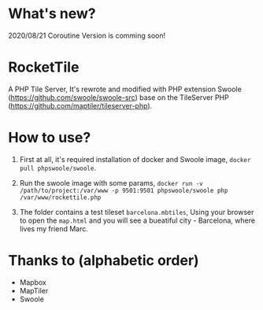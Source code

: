 # What's new?
2020/08/21 Coroutine Version is comming soon!

# RocketTile
A PHP Tile Server,
It's rewrote and modified with PHP extension Swoole (https://github.com/swoole/swoole-src) base on the TileServer PHP (https://github.com/maptiler/tileserver-php).

# How to use?

1. First at all, it's required installation of docker and Swoole image, `docker pull phpswoole/swoole`.

2. Run the swoole image with some params, `docker run -v /path/to/project:/var/www -p 9501:9501 phpswoole/swoole php /var/www/rockettile.php`

3. The folder contains a test tileset `barcelona.mbtiles`, Using your browser to open the `map.html` and you will see a bueatiful city - Barcelona, where lives my friend Marc.

# Thanks to (alphabetic order)
 - Mapbox
 - MapTiler
 - Swoole

 
